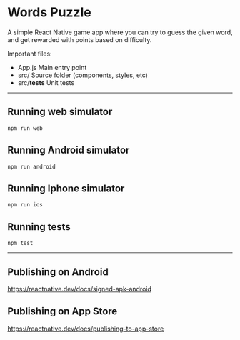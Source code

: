 # Words Puzzle

A simple React Native game app where you can try to guess the given word, and get rewarded with points based on difficulty.

Important files:

- App.js Main entry point
- src/ Source folder (components, styles, etc)
- src/**tests** Unit tests

---

## Running web simulator

`npm run web`

## Running Android simulator

`npm run android`

## Running Iphone simulator

`npm run ios`

## Running tests

`npm test`

---

## Publishing on Android

https://reactnative.dev/docs/signed-apk-android

## Publishing on App Store

https://reactnative.dev/docs/publishing-to-app-store
